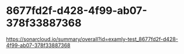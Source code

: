 # 8677fd2f-d428-4f99-ab07-378f33887368
https://sonarcloud.io/summary/overall?id=examly-test_8677fd2f-d428-4f99-ab07-378f33887368
